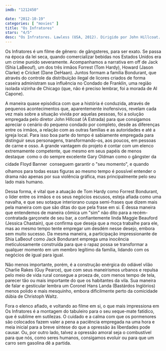 ```yaml
---
imdb: "1212450"

date: "2012-10-19"
categories: [ "movies" ]
title: "Os Infratores"
stars: "4/5"
desc: "Os Infratores. Lawless (USA, 2012). Dirigido por John Hillcoat. Escrito por Nick Cave, Matt Bondurant. Com Shia LaBeouf, Tom Hardy, Jason Clarke, Guy Pearce, Jessica Chastain, Mia Wasikowska, Dane DeHaan, Chris McGarry, Tim Tolin."
---
```

Os Infratores é um filme de gênero: de gângsteres, para ser exato. Se passa na época da lei seca, quando comercializar bebidas nos Estados Unidos era um crime punido severamente. Acompanhamos a narrativa em off de Jack (Shia LaBeouf), um dos três irmãos Forrest (Tom Hardy), Howard (Jason Clarke) e Cricket (Dane DeHaan). Juntos formam a família Bondurant, que através do controle da distribuição ilegal de licores criados de forma caseira administram sua influência no Condado de Franklin, uma região isolada vizinha de Chicago (que, não é preciso lembrar, foi a morada de Al Capone).

A maneira quase episódica com que a história é conduzida, através de pequenos acontecimentos que, aparentemente inofensivos, revelam cada vez mais sobre a situação vivida por aquelas pessoas, foi a solução empregada pelo diretor John Hillcoat (A Estrada) para que consigamos apreciar o cenário do pequeno condado por completo, desde as diferenças entre os irmãos, a relação com as outras famílias e as autoridades e até a igreja local. Para isso boa parte do tempo é sabiamente empregada para distinguir seus personagens, transformando-os, aos poucos, em pessoas de carne e osso. A grande vantagem do projeto é contar com um elenco extremamente competente, que mesmo em seus papéis de menos destaque  como o do sempre excelente Gary Oldman como o gângster da cidade Floyd Banner  conseguem garantir o "seu momento", e quando olhamos para todas essas figuras ao mesmo tempo é possível entender o drama não apenas por sua violência gráfica, mas principalmente pelo seu lado mais humano.

Dessa forma, é vital que a atuação de Tom Hardy como Forrest Bondurant, o líder entre os irmãos e os seus negócios escusos, esteja afiada como uma navalha, e que seu sotaque interiorano cuspa semi-frases que dizem mais pela maneira com que são ditas do que pela frase em si. É dessa maneira que entendemos de maneira cômica um "sim" não dito para a recém-contratada garçonete de seu bar, a confiantemente linda Maggie Beauford (Jessica Chastain), que confirma que deseja que a moça trabalhe para ele, mas ao mesmo tempo tente empregar um desdém nesse desejo, embora sem muito sucesso. Da mesma maneira, a participação impressionante de Shia LaBeouf como Jack Bondurant emprega uma inocência meticulosamente construída para que o rapaz possa se transformar a qualquer momento em um membro legítimo da família, lidando com os negócios de igual para igual.

Não menos importante, porém, é a construção enérgica do odiável vilão Charlie Rakes (Guy Pearce), que com seus maneirismos urbanos e repulsa pelo meio de vida rural consegue a proeza de, com menos tempo de tela, parecer tão ou mais importante do que os habitantes da vila. Sua maneira de falar e gesticular lembra um Coronel Hans Landa (Bastárdos Inglórios) menos polido e mais mesquinho, embora dificilmente perto da comicidade dúbia de Christoph Waltz.

Fora o elenco afiado, e voltando ao filme em si, o que mais impressiona em Os Infratores é a montagem do tabuleiro para o seu xeque-mate fatídico, que é sublime em sutilezas. O cuidado e a calma com que os pormenores são colocados fazem valer a pena a paciência empregada na uma hora e meia inicial para a breve síntese do que a opressão às liberdades pode causar. Ou, por outro lado, talvez a opressão amoral seja o combustível para que nós, como seres humanos, consigamos evoluir ou para que um carro sem gasolina dê a partida.

